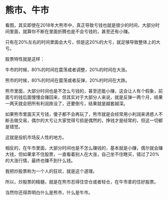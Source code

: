 # 熊市、牛市
[url]: (https://t.zsxq.com/BQFUnqN)

看图，其实即使在2018年大熊市中，真正导致亏钱也就是很少的时间，大部分时间里面，就算你不断在里面折腾也是不会亏钱的，甚至还有小赚。

只有在20%左右的时间里面会大亏，但是这20%的大亏，就足够导致整体上的大亏。

股票特性就是这样：

牛市的时候，80%的时间在震荡或者调整，20%的时间在大涨。

熊市的时候，80%的时间在震荡或者反弹，20%的时间在大跌。

熊市里面，大部分时间也是不怎么亏钱的，甚至还能小赚，这会让人有个假象，前面亏的钱后面慢慢会赚回来，但其实对于大部分人来说，就是反弹一两个月，结果一两天就会把所有利润跌没了，还要倒亏，结果就是越套越深。

如果熊市里面天天亏钱，傻子都不会再玩了，熊市就是会经常用小利润来诱惑人不断去做交易，偶尔的大亏让大家觉得亏损是偶然的，挣钱才是经常的，但这一切都是错觉。

这就是投机市场反人性的地方。

相反的，在牛市里面，大部分时间也是不怎么赚钱的，基本就是小赚，偶尔就会赚大钱，但如果拿不住股票，一直看着别人在大涨，自己坐不住瞎买，错过了20%的大涨行情，最终也赚不到什么钱。

我把炒股票称为一个人的狂欢，就是这个道理。

所以，炒股票的精髓，就是在熊市忍得住空仓或者轻仓，在牛市拿的住好股票。

当然你还得弄明白什么是熊市，什么是牛市。